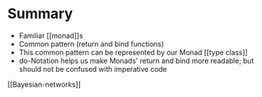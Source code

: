 # Summary

* Familiar [[monad]]s
* Common pattern (return and bind functions)
* This common pattern can be represented by our Monad [[type class]]
* do-Notation helps us make Monads' return and bind more readable; but should not be confused with imperative code

[[Bayesian-networks]]
